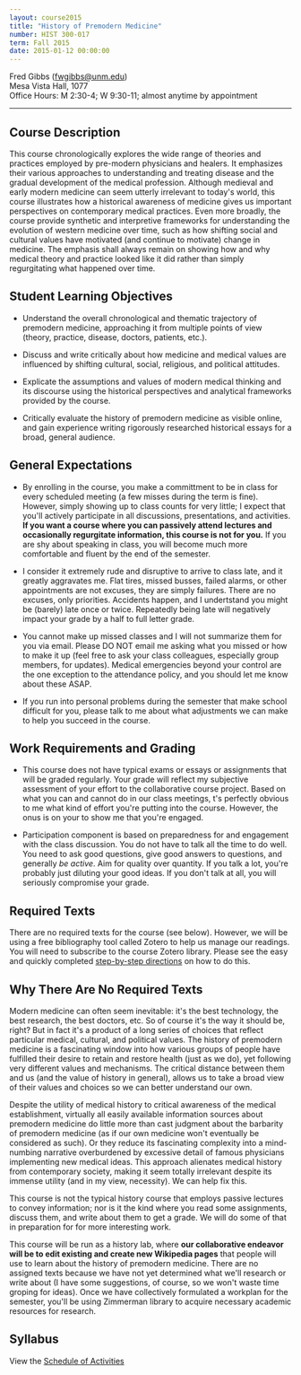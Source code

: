 ```yaml
---
layout: course2015
title: "History of Premodern Medicine"
number: HIST 300-017
term: Fall 2015
date: 2015-01-12 00:00:00
---
```


Fred Gibbs \([fwgibbs@unm.edu](mailto:fwgibbs@unm.edu)\)    
Mesa Vista Hall, 1077    
Office Hours: M 2:30-4; W 9:30-11; almost anytime by appointment    

-----


## Course Description
This course chronologically explores the wide range of theories and practices employed by pre-modern physicians and healers. It emphasizes their various approaches to understanding and treating disease and the gradual development of the medical profession. Although medieval and early modern medicine can seem utterly irrelevant to today's world, this course illustrates how a historical awareness of medicine gives us important perspectives on contemporary medical practices. Even more broadly, the course provide synthetic and interpretive frameworks for understanding the evolution of western medicine over time, such as how shifting social and cultural values have motivated (and continue to motivate) change in medicine. The emphasis shall always remain on showing how and why medical theory and practice looked like it did rather than simply regurgitating what happened over time.


## Student Learning Objectives
* Understand the overall chronological and thematic trajectory of premodern medicine, approaching it from multiple points of view (theory, practice, disease, doctors, patients, etc.).

* Discuss and write critically about how medicine and medical values are influenced by shifting cultural, social, religious, and political attitudes. 

* Explicate the assumptions and values of modern medical thinking and its discourse using the historical perspectives and analytical frameworks provided by the course.

* Critically evaluate the history of premodern medicine as visible online, and gain experience writing rigorously researched historical essays for a broad, general audience.


## General Expectations
* By enrolling in the course, you make a committment to be in class for every scheduled meeting (a few misses during the term is fine). However, simply showing up to class counts for very little; I expect that you'll actively participate in all discussions, presentations, and activities. **If you want a course where you can passively attend lectures and occasionally regurgitate information, this course is not for you.** If you are shy about speaking in class, you will become much more comfortable and fluent by the end of the semester.

* I consider it extremely rude and disruptive to arrive to class late, and it greatly aggravates me. Flat tires, missed busses, failed alarms, or other appointments are not excuses, they are simply failures. There are no excuses, only priorities. Accidents happen, and I undertstand you might be (barely) late once or twice. Repeatedly being late will negatively impact your grade by a half to full letter grade.

* You cannot make up missed classes and I will not summarize them for you via email. Please DO NOT email me asking what you missed or how to make it up (feel free to ask your class colleagues, especially group members, for updates). Medical emergencies beyond your control are the one exception to the attendance policy, and you should let me know about these ASAP. 

* If you run into personal problems during the semester that make school difficult for you, please talk to me about what adjustments we can make to help you succeed in the course.


## Work Requirements and Grading
* This course does not have typical exams or essays or assignments that will be graded regularly. Your grade will reflect my subjective assessment of your effort to the collaborative course project. Based on what you can and cannot do in our class meetings, t's perfectly obvious to me what kind of effort you're putting into the course. However, the onus is on your to show me that you're engaged. 

* Participation component is based on preparedness for and engagement with the class discussion. You do not have to talk all the time to do well. You need to ask good questions, give good answers to questions, and generally *be active*. Aim for quality over quantity. If you talk a lot, you're probably just diluting your good ideas. If you don't talk at all, you will seriously compromise your grade.


## Required Texts
There are no required texts for the course (see below). However, we will be using a free bibliography tool called Zotero to help us manage our readings. You will need to subscribe to the course Zotero library. Please see the easy and quickly completed [step-by-step directions](http://fredgibbs.net/courses/etc/zotero.html) on how to do this.


## Why There Are No Required Texts
Modern medicine can often seem inevitable: it's the best technology, the best research, the best doctors, etc. So of course it's the way it should be, right? But in fact it's a product of a long series of choices that reflect particular medical, cultural, and political values. The history of premodern medicine is a fascinating window into how various groups of people have fulfilled their desire to retain and restore health (just as we do), yet following very different values and mechanisms. The critical distance between them and us (and the value of history in general), allows us to take a broad view of their values and choices so we can better understand our own.

Despite the utility of medical history to critical awareness of the medical establishment, virtually all easily available information sources about premodern medicine do little more than cast judgment about the barbarity of premodern medicine (as if our own medicine won't eventually be considered as such). Or they reduce its fascinating complexity into a mind-numbing narrative overburdened by excessive detail of famous physicians implementing new medical ideas. This approach alienates medical history from contemporary society, making it seem totally irrelevant despite its immense utility (and in my view, necessity). We can help fix this.

This course is not the typical history course that employs passive lectures to convey information; nor is it the kind where you read some assignments, discuss them, and write about them to get a grade. We will do some of that in preparation for for more interesting work.

This course will be run as a history lab, where **our collaborative endeavor will be to edit existing and create new Wikipedia pages** that people will use to learn about the history of premodern medicine. There are no assigned texts because we have not yet determined what we'll research or write about (I have some suggestions, of course, so we won't waste time groping for ideas). Once we have collectively formulated a workplan for the semester, you'll be using Zimmerman library to acquire necessary academic resources for research. 


## Syllabus
View the [Schedule of Activities](schedule.html)